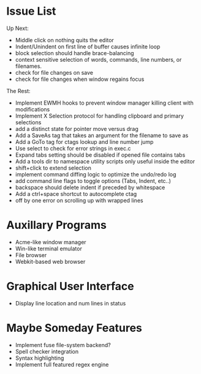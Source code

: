 # Issue List

Up Next:

* Middle click on nothing quits the editor
* Indent/Unindent on first line of buffer causes infinite loop
* block selection should handle brace-balancing
* context sensitive selection of words, commands, line numbers, or filenames.
* check for file changes on save
* check for file changes when window regains focus

The Rest: 

* Implement EWMH hooks to prevent window manager killing client with modifications
* Implement X Selection protocol for handling clipboard and primary selections
* add a distinct state for pointer move versus drag
* Add a SaveAs tag that takes an argument for the filename to save as
* Add a GoTo tag for ctags lookup and line number jump
* Use select to check for error strings in exec.c
* Expand tabs setting should be disabled if opened file contains tabs
* Add a tools dir to namespace utility scripts only useful inside the editor
* shift+click to extend selection
* implement command diffing logic to optimize the undo/redo log
* add command line flags to toggle options (Tabs, Indent, etc..)
* backspace should delete indent if preceded by whitespace
* Add a ctrl+space shortcut to autocomplete ctag
* off by one error on scrolling up with wrapped lines

# Auxillary Programs

* Acme-like window manager
* Win-like terminal emulator
* File browser
* Webkit-based web browser

# Graphical User Interface

* Display line location and num lines in status

# Maybe Someday Features

* Implement fuse file-system backend?
* Spell checker integration
* Syntax highlighting
* Implement full featured regex engine
